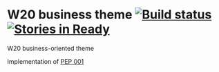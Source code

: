 # W20 business theme [![Build status](https://travis-ci.org/seedstack/w20-business-theme.svg?branch=master)](https://travis-ci.org/seedstack/w20-business-theme) [![Stories in Ready](https://badge.waffle.io/seedstack/w20-business-theme.png?label=ready&title=Ready)](https://waffle.io/seedstack/w20-business-theme)
W20 business-oriented theme

Implementation of [PEP 001](https://github.com/seedstack/project-enhancement-proposals/blob/master/seedstack_pep_001_w20_business_clean_theme.md)
